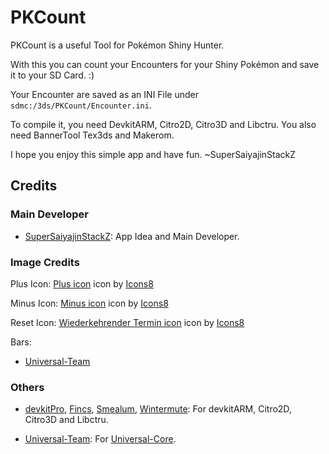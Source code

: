 # PKCount

PKCount is a useful Tool for Pokémon Shiny Hunter.

With this you can count your Encounters for your Shiny Pokémon and save it to your SD Card. :)

Your Encounter are saved as an INI File under `sdmc:/3ds/PKCount/Encounter.ini`.

To compile it, you need DevkitARM, Citro2D, Citro3D and Libctru. You also need BannerTool Tex3ds and Makerom.

I hope you enjoy this simple app and have fun. ~SuperSaiyajinStackZ

## Credits

### Main Developer

- [SuperSaiyajinStackZ](https://github.com/SuperSaiyajinStackZ): App Idea and Main Developer.

### Image Credits

Plus Icon:
<a target="_blank" href="/icons/set/plus">Plus icon</a> icon by <a target="_blank" href="https://icons8.de">Icons8</a>

Minus Icon:
<a target="_blank" href="/icons/set/minus">Minus icon</a> icon by <a target="_blank" href="https://icons8.de">Icons8</a>

Reset Icon:
<a target="_blank" href="/icons/set/recurring-appointment">Wiederkehrender Termin icon</a> icon by <a target="_blank" href="https://icons8.de">Icons8</a>

Bars:
- [Universal-Team](https://github.com/Universal-Team)

### Others

- [devkitPro](https://github.com/devkitPro), [Fincs](https://github.com/fincs), [Smealum](https://github.com/smealum), [Wintermute](https://github.com/WinterMute): For devkitARM, Citro2D, Citro3D and Libctru.

- [Universal-Team](https://github.com/Universal-Team): For [Universal-Core](https://github.com/Universal-Team/Universal-Core).